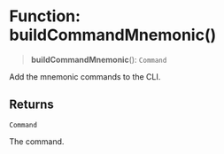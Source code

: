# Function: buildCommandMnemonic()

> **buildCommandMnemonic**(): `Command`

Add the mnemonic commands to the CLI.

## Returns

`Command`

The command.

